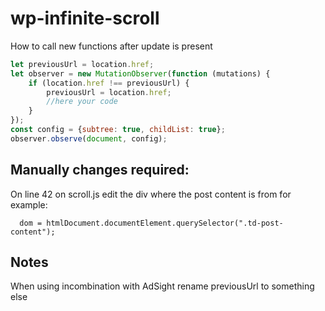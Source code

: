 # wp-infinite-scroll

How to call new functions after update is present

```js
let previousUrl = location.href;
let observer = new MutationObserver(function (mutations) {
    if (location.href !== previousUrl) {
        previousUrl = location.href;
        //here your code
    }
});
const config = {subtree: true, childList: true};
observer.observe(document, config);
```

## Manually changes required:

On line 42 on scroll.js edit the div where the post content is from for example:
```
  dom = htmlDocument.documentElement.querySelector(".td-post-content");
```

## Notes

When using incombination with AdSight rename previousUrl to something else